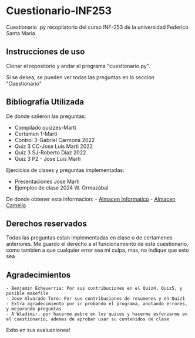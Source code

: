 # Cuestionario-INF253
Cuestionario .py recopilatorio del curso INF-253 de la universidad Federico Santa Maria.

## Instrucciones de uso

Clonar el repositorio y andar el programa "cuestionario.py".

Si se desea, se pueden ver todas las preguntas en la seccion "Cuestionario"

## Bibliografía Utilizada

De donde salieron las preguntas:
- Compilado quizzes-Marti
- Certamen 1-Marti
- Control 3-Gabriel Carmona 2022
- Quiz 3 CC-Jose Luis Marti 2022
- Quiz 3 SJ-Roberto Diaz 2022
- Quiz 3 P2 - Jose Luis Marti

Ejercicios de clases y preguntas implementadas:
- Presentaciones Jose Marti
- Ejemplos de clase 2024 W. Ormazábal

De donde obtener esta informacion:
    - [Almacen Informatico](https://onedrive.live.com/?id=4B834E9512402066!164&cid=4B834E9512402066&redeem=aHR0cHM6Ly8xZHJ2Lm1zL2YvYy80YjgzNGU5NTEyNDAyMDY2L0VtWWdRQktWVG9NZ2dFdWtBQUFBQUFBQjAzX3haX2hjNVN5bC04UlJPZm41UEE_ZT1BQ3NTZzM)
    -  [Almacen Camello](https://usmcl-my.sharepoint.com/:f:/g/personal/carlos_bravora_usm_cl/Et9ifP3zE8RMlQtTDj2X2pgB3FFeag78iDEe6ecSs4MJgA?e=xsGAea)

## Derechos reservados

Todas las preguntas estan implementadas en clase o de certamenes anteriores. 
Me guardo el derecho a el funcionamiento de este cuestionario, como tambien a que cualquier error sea mi culpa, mas, no indique que esto sea

## Agradecimientos

    - Benjamin Echeverria: Por sus contribuciones en el Quiz4, Quiz5, y posible makefile
    - Jose Alvarado Toro: Por sus contribuciones de resumenes y en Quiz1
    - Extra agradecimiento por ir probando el programa, anotando errores, y mejorando preguntas
    - A Wladimir, por hacerme pebre en los quices y hacerme esforzarme en el cuestionario, ademas de aprobar usar su contenidos de clase
    
Exito en sus evaluaciones!